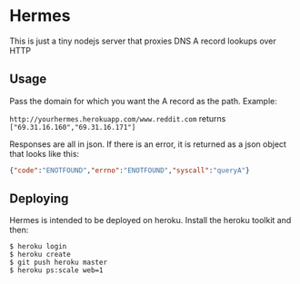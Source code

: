 # Hermes

This is just a tiny nodejs server that proxies DNS A record lookups over HTTP

## Usage

Pass the domain for which you want the A record as the path.  Example:

`http://yourhermes.herokuapp.com/www.reddit.com` returns `["69.31.16.160","69.31.16.171"]`

Responses are all in json.  If there is an error, it is returned as a json object that looks like this:

```json
{"code":"ENOTFOUND","errno":"ENOTFOUND","syscall":"queryA"}
```

## Deploying

Hermes is intended to be deployed on heroku.  Install the heroku toolkit and then:

```
$ heroku login
$ heroku create
$ git push heroku master
$ heroku ps:scale web=1
```

